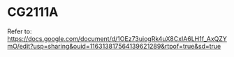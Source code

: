 # CG2111A

Refer to: https://docs.google.com/document/d/1OEz73uiogRk4uX8CxIA6LH1f_AxQZYmO/edit?usp=sharing&ouid=116313817564139621289&rtpof=true&sd=true
